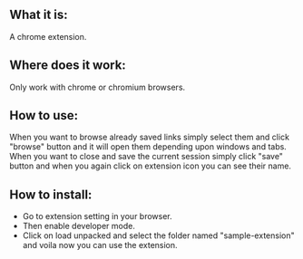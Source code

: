 ## What it is:
  A chrome extension.

## Where does it work:
  Only work with chrome or chromium browsers.

## How to use:
When you want to browse already saved links simply select them and click "browse" button and it will open them depending upon windows and tabs. When you want to close and save   the current session simply click "save" button and when you again click on extension icon you can see their name.

## How to install:<br/>
  - Go to extension setting in your browser.<br/>
  - Then enable developer mode.<br/>
  - Click on load unpacked and select the folder named "sample-extension" and voila now you can use the extension.
